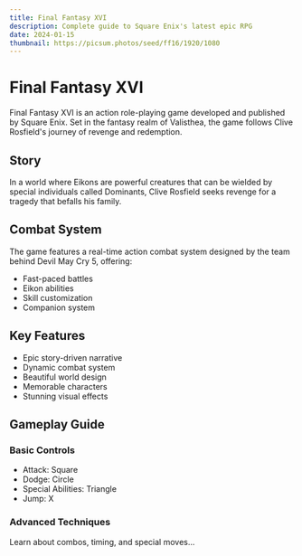 ```yaml
---
title: Final Fantasy XVI
description: Complete guide to Square Enix's latest epic RPG
date: 2024-01-15
thumbnail: https://picsum.photos/seed/ff16/1920/1080
---
```


# Final Fantasy XVI

Final Fantasy XVI is an action role-playing game developed and published by Square Enix. Set in the fantasy realm of Valisthea, the game follows Clive Rosfield's journey of revenge and redemption.

## Story

In a world where Eikons are powerful creatures that can be wielded by special individuals called Dominants, Clive Rosfield seeks revenge for a tragedy that befalls his family.

## Combat System

The game features a real-time action combat system designed by the team behind Devil May Cry 5, offering:
- Fast-paced battles
- Eikon abilities
- Skill customization
- Companion system

## Key Features

- Epic story-driven narrative
- Dynamic combat system
- Beautiful world design
- Memorable characters
- Stunning visual effects

## Gameplay Guide

### Basic Controls
- Attack: Square
- Dodge: Circle
- Special Abilities: Triangle
- Jump: X

### Advanced Techniques
Learn about combos, timing, and special moves... 